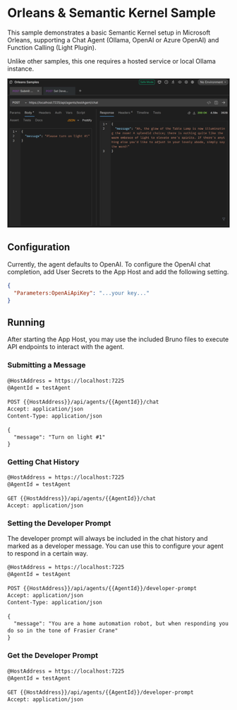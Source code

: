 # Orleans & Semantic Kernel Sample

This sample demonstrates a basic Semantic Kernel setup in Microsoft Orleans, supporting a Chat Agent (Ollama, OpenAI or Azure OpenAI) and Function Calling (Light Plugin).

Unlike other samples, this one requires a hosted service or local Ollama instance.

![Sample Response Screenshot](sample-screenshot.png)

## Configuration

Currently, the agent defaults to OpenAI. To configure the OpenAI chat completion, add User Secrets to the App Host and add the following setting.

```json
{
  "Parameters:OpenAiApiKey": "...your key..."
}
```

## Running

After starting the App Host, you may use the included Bruno files to execute API endpoints to interact with the agent.

### Submitting a Message

```
@HostAddress = https://localhost:7225
@AgentId = testAgent

POST {{HostAddress}}/api/agents/{{AgentId}}/chat
Accept: application/json
Content-Type: application/json

{
  "message": "Turn on light #1"
}
```

### Getting Chat History

```
@HostAddress = https://localhost:7225
@AgentId = testAgent

GET {{HostAddress}}/api/agents/{{AgentId}}/chat
Accept: application/json
```

### Setting the Developer Prompt

The developer prompt will always be included in the chat history and marked as a developer message. You can use this to configure your agent to respond in a certain way.

```
@HostAddress = https://localhost:7225
@AgentId = testAgent

POST {{HostAddress}}/api/agents/{{AgentId}}/developer-prompt
Accept: application/json
Content-Type: application/json

{
  "message": "You are a home automation robot, but when responding you do so in the tone of Frasier Crane"
}
```

### Get the Developer Prompt

```
@HostAddress = https://localhost:7225
@AgentId = testAgent

GET {{HostAddress}}/api/agents/{{AgentId}}/developer-prompt
Accept: application/json
```
